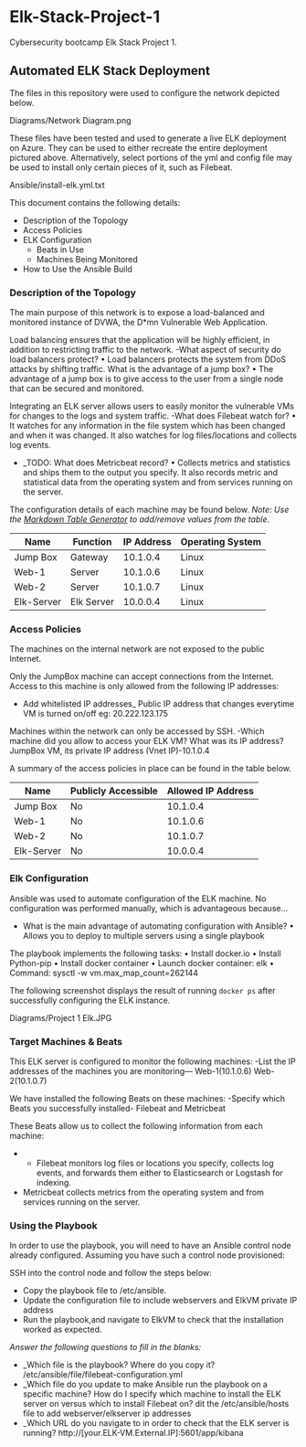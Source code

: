# Elk-Stack-Project-1
Cybersecurity bootcamp Elk Stack Project 1. 
## Automated ELK Stack Deployment

The files in this repository were used to configure the network depicted below.

Diagrams/Network Diagram.png

These files have been tested and used to generate a live ELK deployment on Azure. They can be used to either recreate the entire deployment pictured above. Alternatively, select portions of the yml and config file may be used to install only certain pieces of it, such as Filebeat.

  Ansible/install-elk.yml.txt

This document contains the following details:
- Description of the Topology
- Access Policies
- ELK Configuration
  - Beats in Use
  - Machines Being Monitored
- How to Use the Ansible Build


### Description of the Topology

The main purpose of this network is to expose a load-balanced and monitored instance of DVWA, the D*mn Vulnerable Web Application.

Load balancing ensures that the application will be highly efficient, in addition to restricting traffic to the network.
-What aspect of security do load balancers protect? 
•	Load balancers protects the system from DDoS attacks by shifting traffic.
What is the advantage of a jump box?
•	The advantage of a jump box is to give access to the user from a single node that can be secured and monitored.

Integrating an ELK server allows users to easily monitor the vulnerable VMs for changes to the logs and system traffic.
-What does Filebeat watch for?
•	It watches for any information in the file system which has been changed and when it was changed. It also watches for log files/locations and collects log events.
- _TODO: What does Metricbeat record?
•	Collects metrics and statistics and ships them to the output you specify. It also records metric and statistical data from the operating system and from services running on the server.

The configuration details of each machine may be found below.
_Note: Use the [Markdown Table Generator](http://www.tablesgenerator.com/markdown_tables) to add/remove values from the table_.

| Name       | Function   | IP Address | Operating System |
|------------|------------|------------|------------------|
| Jump Box   | Gateway    | 10.1.0.4   | Linux            |
| Web-1      | Server     | 10.1.0.6   | Linux            |
| Web-2      | Server     | 10.1.0.7   | Linux            |
| Elk-Server | Elk Server | 10.0.0.4   | Linux            |

### Access Policies

The machines on the internal network are not exposed to the public Internet. 

Only the JumpBox machine can accept connections from the Internet. Access to this machine is only allowed from the following IP addresses:
- Add whitelisted IP addresses_ Public IP address that changes everytime VM is turned on/off eg: 20.222.123.175

Machines within the network can only be accessed by SSH.
-Which machine did you allow to access your ELK VM? What was its IP address? JumpBox VM, its private IP address (Vnet IP)-10.1.0.4

A summary of the access policies in place can be found in the table below.

| Name       | Publicly Accessible | Allowed IP Address |
|------------|---------------------|--------------------|
| Jump Box   | No                  | 10.1.0.4           |
| Web-1      | No                  | 10.1.0.6           |
| Web-2      | No                  | 10.1.0.7           |
| Elk-Server | No                  | 10.0.0.4           |

### Elk Configuration

Ansible was used to automate configuration of the ELK machine. No configuration was performed manually, which is advantageous because...
- What is the main advantage of automating configuration with Ansible?
•	Allows you to deploy to multiple servers using a single playbook 


The playbook implements the following tasks:
•	Install docker.io
•	Install Python-pip
•	Install docker container
•	Launch docker container: elk
•	Command: sysctl -w vm.max_map_count=262144

The following screenshot displays the result of running `docker ps` after successfully configuring the ELK instance.

Diagrams/Project 1 Elk.JPG

### Target Machines & Beats
This ELK server is configured to monitor the following machines:
-List the IP addresses of the machines you are monitoring— Web-1(10.1.0.6) Web-2(10.1.0.7) 

We have installed the following Beats on these machines:
-Specify which Beats you successfully installed- Filebeat and Metricbeat

These Beats allow us to collect the following information from each machine:
- - Filebeat monitors log files or locations you specify, collects log events, and forwards them either to Elasticsearch or Logstash for indexing.
- Metricbeat collects metrics from the operating system and from services running on the server.

### Using the Playbook
In order to use the playbook, you will need to have an Ansible control node already configured. Assuming you have such a control node provisioned: 

SSH into the control node and follow the steps below:
- Copy the playbook file to /etc/ansible.
- Update the configuration file to include webservers and ElkVM private IP address
- Run the playbook,and navigate to ElkVM to check that the installation worked as expected.

_Answer the following questions to fill in the blanks:_
- _Which file is the playbook? Where do you copy it? /etc/ansible/file/filebeat-configuration.yml 
- _Which file do you update to make Ansible run the playbook on a specific machine? How do I specify which machine to install the ELK server on versus which to install Filebeat on? dit the /etc/ansible/hosts file to add webserver/elkserver ip addresses
- _Which URL do you navigate to in order to check that the ELK server is running? http://[your.ELK-VM.External.IP]:5601/app/kibana


